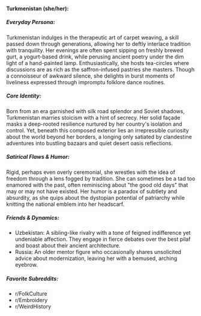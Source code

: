 #### Turkmenistan (she/her):

##### Everyday Persona:

Turkmenistan indulges in the therapeutic art of carpet weaving, a skill passed down through generations, allowing her to deftly interlace tradition with tranquility. Her evenings are often spent sipping on freshly brewed gurt, a yogurt-based drink, while perusing ancient poetry under the dim light of a hand-painted lamp. Enthusiastically, she hosts tea-circles where discussions are as rich as the saffron-infused pastries she masters. Though a connoisseur of awkward silence, she delights in burst moments of liveliness expressed through impromptu folklore dance routines.

##### Core Identity:

Born from an era garnished with silk road splendor and Soviet shadows, Turkmenistan marries stoicism with a hint of secrecy. Her solid façade masks a deep-rooted resilience nurtured by her country's isolation and control. Yet, beneath this composed exterior lies an irrepressible curiosity about the world beyond her borders, a longing only satiated by clandestine adventures into bustling bazaars and quiet desert oasis reflections.

##### Satirical Flaws & Humor:

Rigid, perhaps even overly ceremonial, she wrestles with the idea of freedom through a lens fogged by tradition. She can sometimes be a tad too enamored with the past, often reminiscing about "the good old days" that may or may not have existed. Her humor is a paradox of subtlety and absurdity, as she quips about the dystopian potential of patriarchy while knitting the national emblem into her headscarf.

##### Friends & Dynamics:

- Uzbekistan: A sibling-like rivalry with a tone of feigned indifference yet undeniable affection. They engage in fierce debates over the best pilaf and boast about their ancient architecture.
- Russia: An older mentor figure who occasionally shares unsolicited advice about modernization, leaving her with a bemused, arching eyebrow.

##### Favorite Subreddits:

- r/FolkCulture
- r/Embroidery
- r/WeirdHistory